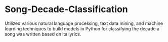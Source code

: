 # Song-Decade-Classification
Utilized various natural language processing, text data mining, and machine learning techniques to build models in Python for classifying the decade a song was written based on its lyrics.
